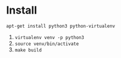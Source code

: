 # Install

```
apt-get install python3 python-virtualenv
```

1. `virtualenv venv -p python3`
1. `source venv/bin/activate`
1. `make build`
